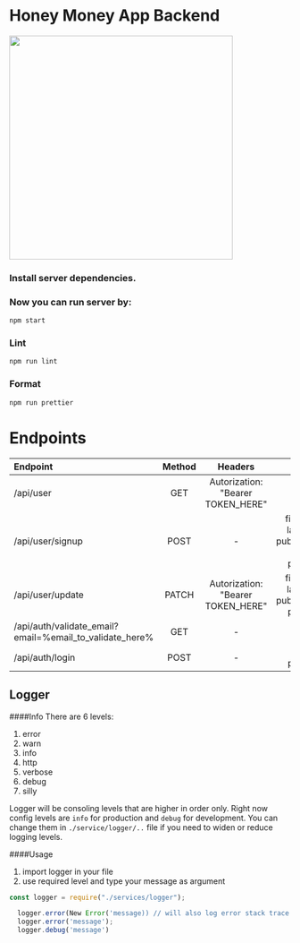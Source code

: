 # Honey Money App Backend
<img src="https://static.vecteezy.com/system/resources/previews/002/521/570/original/cartoon-cute-bee-holding-a-honey-comb-signboard-showing-victory-hand-vector.jpg" width="400"/>

### Install server dependencies.

### Now you can run server by:

```
npm start
```
### Lint
```
npm run lint
```
### Format

```
npm run prettier
```
# Endpoints
| Endpoint  | Method  | Headers | Params |
| :------------ |:---------------:|:------:|-----:|
|/api/user    | GET |  Autorization: "Bearer TOKEN_HERE" | - |
|/api/user/signup    | POST | - | firstName, lastName, publicName, email, password |
|/api/user/update | PATCH | Autorization: "Bearer TOKEN_HERE" | firstName, lastName, publicName, password |
|/api/auth/validate_email?email=%email_to_validate_here%    | GET |  -| -|
|/api/auth/login   | POST | - | email, password |

## Logger

####Info
There are 6 levels:

1.  error
2.  warn
3.  info
4.  http
5.  verbose
6.  debug
7.  silly

Logger will be consoling levels that are higher in order only. Right now config levels are `info` for production and `debug` for development. You can change them in `./service/logger/..` file if you need to widen or reduce logging levels.

####Usage

1. import logger in your file
2. use required level and type your message as argument

```javascript
const logger = require("./services/logger");

  logger.error(New Error('message)) // will also log error stack trace
  logger.error('message');
  logger.debug('message')
```
